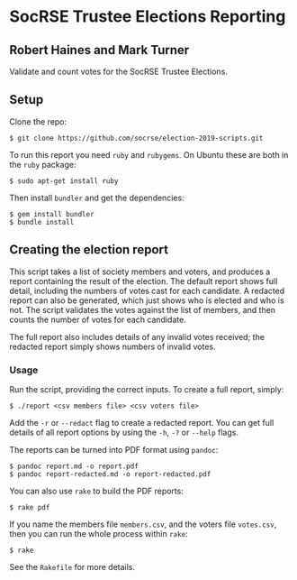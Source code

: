 # SocRSE Trustee Elections Reporting
## Robert Haines and Mark Turner

Validate and count votes for the SocRSE Trustee Elections.

## Setup

Clone the repo:

```shell
$ git clone https://github.com/socrse/election-2019-scripts.git
```

To run this report you need `ruby` and `rubygems`. On Ubuntu these are both in the `ruby` package:

```shell
$ sudo apt-get install ruby
```

Then install `bundler` and get the dependencies:

```shell
$ gem install bundler
$ bundle install
```

## Creating the election report

This script takes a list of society members and voters, and produces a report containing the result of the election. The default report shows full detail, including the numbers of votes cast for each candidate. A redacted report can also be generated, which just shows who is elected and who is not. The script validates the votes against the list of members, and then counts the number of votes for each candidate.

The full report also includes details of any invalid votes received; the redacted report simply shows numbers of invalid votes.

### Usage

Run the script, providing the correct inputs. To create a full report, simply:

```shell
$ ./report <csv members file> <csv voters file>
```

Add the `-r` or `--redact` flag to create a redacted report. You can get full details of all report options by using the `-h`, `-?` or `--help` flags.

The reports can be turned into PDF format using `pandoc`:

```shell
$ pandoc report.md -o report.pdf
$ pandoc report-redacted.md -o report-redacted.pdf
```

You can also use `rake` to build the PDF reports:

```shell
$ rake pdf
```

If you name the members file `members.csv`, and the voters file `votes.csv`, then you can run the whole process within `rake`:

```shell
$ rake
```

See the `Rakefile` for more details.
